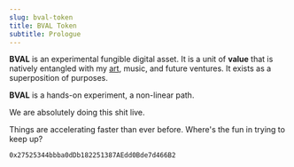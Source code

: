 ```yaml
---
slug: bval-token
title: BVAL Token
subtitle: Prologue
---
```


**BVAL** is an experimental fungible digital asset. It is a unit of **value** that is natively entangled with my [art][art], music, and future ventures. It exists as a superposition of purposes.

**BVAL** is a hands-on experiment, a non-linear path.

We are absolutely doing this shit live.

Things are accelerating faster than ever before. Where's the fun in trying to keep up?

`0x27525344bbba0dDb182251387AEdd0Bde7d466B2`

[art]: /artist-statement
